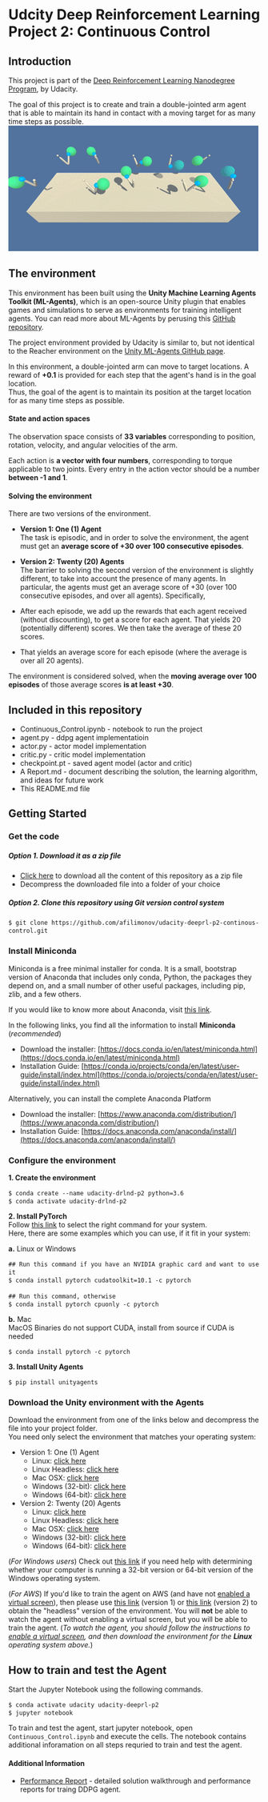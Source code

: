 # Udcity Deep Reinforcement Learning Project 2: Continuous Control

## Introduction
This project is part of the [Deep Reinforcement Learning Nanodegree Program](https://www.udacity.com/course/deep-reinforcement-learning-nanodegree--nd893), by Udacity.  

The goal of this project is to create and train a double-jointed arm agent that is able to maintain its hand in contact with a moving target for as many time steps as possible.  
![](./images/reacher.gif)


## The environment

This environment has been built using the **Unity Machine Learning Agents Toolkit (ML-Agents)**, which is an open-source Unity plugin that enables games and simulations to serve as environments for training intelligent agents. You can read more about ML-Agents by perusing this [GitHub repository](https://github.com/Unity-Technologies/ml-agents).  

The project environment provided by Udacity is similar to, but not identical to the Reacher environment on the [Unity ML-Agents GitHub page](https://github.com/Unity-Technologies/ml-agents/blob/master/docs/Learning-Environment-Examples.md#reacher).  

In this environment, a double-jointed arm can move to target locations. A reward of **+0.1** is provided for each step that the agent's hand is in the goal location.  
Thus, the goal of the agent is to maintain its position at the target location for as many time steps as possible.


#### State and action spaces
The observation space consists of **33 variables** corresponding to position, rotation, velocity, and angular velocities of the arm.  

Each action is **a vector with four numbers**, corresponding to torque applicable to two joints. Every entry in the action vector should be a number **between -1 and 1**.


#### Solving the environment

There are two versions of the environment.

* **Version 1: One (1) Agent**  
The task is episodic, and in order to solve the environment, the agent must get an **average score of +30 over 100 consecutive episodes**.

* **Version 2: Twenty (20) Agents**  
The barrier to solving the second version of the environment is slightly different, to take into account the presence of many agents. In particular, the agents must get an average score of +30 (over 100 consecutive episodes, and over all agents). Specifically,
 * After each episode, we add up the rewards that each agent received (without discounting), to get a score for each agent. That yields 20 (potentially different) scores. We then take the average of these 20 scores.  
 * That yields an average score for each episode (where the average is over all 20 agents).  
  
 The environment is considered solved, when the **moving average over 100 episodes** of those average scores **is at least +30**.


## Included in this repository

* Continuous_Control.ipynb - notebook to run the project
* agent.py - ddpg agent implementatioin
* actor.py - actor model implementation
* critic.py - critic model implementation
* checkpoint.pt - saved agent model (actor and critic)
* A Report.md - document describing the solution, the learning algorithm, and ideas for future work
* This README.md file


## Getting Started


### Get the code

##### Option 1. Download it as a zip file

* [Click here](https://github.com/afilimonov/udacity-deeprl-p2-continous-control/archive/master.zip) to download all the content of this repository as a zip file
* Decompress the downloaded file into a folder of your choice

##### Option 2. Clone this repository using Git version control system

```
$ git clone https://github.com/afilimonov/udacity-deeprl-p2-continous-control.git
```

### Install Miniconda

Miniconda is a free minimal installer for conda. It is a small, bootstrap version of Anaconda that includes only conda, Python, the packages they depend on, and a small number of other useful packages, including pip, zlib, and a few others.  

If you would like to know more about Anaconda, visit [this link](https://www.anaconda.com/).

In the following links, you find all the information to install **Miniconda** (*recommended*)

* Download the installer: [https://docs.conda.io/en/latest/miniconda.html](https://docs.conda.io/en/latest/miniconda.html)
* Installation Guide: [https://conda.io/projects/conda/en/latest/user-guide/install/index.html](https://conda.io/projects/conda/en/latest/user-guide/install/index.html)

Alternatively, you can install the complete Anaconda Platform

* Download the installer: [https://www.anaconda.com/distribution/](https://www.anaconda.com/distribution/)
* Installation Guide: [https://docs.anaconda.com/anaconda/install/](https://docs.anaconda.com/anaconda/install/)

### Configure the environment

**1. Create the environment**  
  
```
$ conda create --name udacity-drlnd-p2 python=3.6
$ conda activate udacity-drlnd-p2
```  

**2. Install PyTorch**  
Follow [this link](https://pytorch.org/get-started/locally) to select the right command for your system.  
Here, there are some examples which you can use, if it fit in your system:  

**a.** Linux or Windows

```
## Run this command if you have an NVIDIA graphic card and want to use it  
$ conda install pytorch cudatoolkit=10.1 -c pytorch

## Run this command, otherwise
$ conda install pytorch cpuonly -c pytorch
```  

**b.** Mac  
MacOS Binaries do not support CUDA, install from source if CUDA is needed

```
$ conda install pytorch -c pytorch  
```  

**3. Install Unity Agents**  

```
$ pip install unityagents
```  

### Download the Unity environment with the Agents  

Download the environment from one of the links below and decompress the file into your project folder.  
You need only select the environment that matches your operating system:

 * Version 1: One (1) Agent
     * Linux: [click here](https://s3-us-west-1.amazonaws.com/udacity-drlnd/P2/Reacher/one_agent/Reacher_Linux.zip)
     * Linux Headless: [click here](https://s3-us-west-1.amazonaws.com/udacity-drlnd/P2/Reacher/one_agent/Reacher_Linux_NoVis.zip)
     * Mac OSX: [click here](https://s3-us-west-1.amazonaws.com/udacity-drlnd/P2/Reacher/one_agent/Reacher.app.zip)
     * Windows (32-bit): [click here](https://s3-us-west-1.amazonaws.com/udacity-drlnd/P2/Reacher/one_agent/Reacher_Windows_x86.zip)
     * Windows (64-bit): [click here](https://s3-us-west-1.amazonaws.com/udacity-drlnd/P2/Reacher/one_agent/Reacher_Windows_x86_64.zip)
 * Version 2: Twenty (20) Agents
     * Linux: [click here](https://s3-us-west-1.amazonaws.com/udacity-drlnd/P2/Reacher/Reacher_Linux.zip)
     * Linux Headless: [click here](https://s3-us-west-1.amazonaws.com/udacity-drlnd/P2/Reacher/Reacher_Linux_NoVis.zip)
     * Mac OSX: [click here](https://s3-us-west-1.amazonaws.com/udacity-drlnd/P2/Reacher/Reacher.app.zip)
     * Windows (32-bit): [click here](https://s3-us-west-1.amazonaws.com/udacity-drlnd/P2/Reacher/Reacher_Windows_x86.zip)
     * Windows (64-bit): [click here](https://s3-us-west-1.amazonaws.com/udacity-drlnd/P2/Reacher/Reacher_Windows_x86_64.zip)     

(_For Windows users_) Check out [this link](https://support.microsoft.com/en-us/help/827218/how-to-determine-whether-a-computer-is-running-a-32-bit-version-or-64) if you need help with determining whether your computer is running a 32-bit version or 64-bit version of the Windows operating system.

(_For AWS_) If you'd like to train the agent on AWS (and have not [enabled a virtual screen](https://github.com/Unity-Technologies/ml-agents/blob/master/docs/Training-on-Amazon-Web-Service.md)), then please use [this link](https://s3-us-west-1.amazonaws.com/udacity-drlnd/P2/Reacher/one_agent/Reacher_Linux_NoVis.zip) (version 1) or [this link](https://s3-us-west-1.amazonaws.com/udacity-drlnd/P2/Reacher/Reacher_Linux_NoVis.zip) (version 2) to obtain the "headless" version of the environment.  You will **not** be able to watch the agent without enabling a virtual screen, but you will be able to train the agent.  (_To watch the agent, you should follow the instructions to [enable a virtual screen](https://github.com/Unity-Technologies/ml-agents/blob/master/docs/Training-on-Amazon-Web-Service.md), and then download the environment for the **Linux** operating system above._)


## How to train and test the Agent

Start the Jupyter Notebook using the following commands.

```
$ conda activate udacity udacity-deeprl-p2
$ jupyter notebook
```

To train and test the agent, start jupyter notebook, open `Continuous_Control.ipynb` and execute the cells. The notebook contains additional inforamation on all steps requried to train and test the agent.

#### Additional Information

* [Performance Report](Report.md) - detailed solution walkthrough and performance reports for traing DDPG agent.

